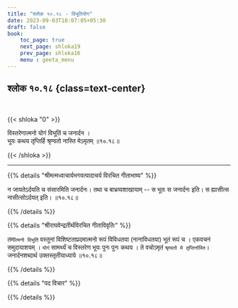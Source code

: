 ```yaml
---
title: "श्लोक १०.१८ - विभूतियोग"
date: 2023-09-03T18:07:05+05:30
draft: false
book:
    toc_page: true
    next_page: shloka19
    prev_page: shloka16
    menu : geeta_menu
---
```




## श्लोक १०.१८ {class=text-center}

<br/>

{{< shloka  "0"  >}}

विस्तरेणात्मनो योगं विभूतिं च जनार्दन ।   
भूयः कथय तृप्तिर्हि श्रृण्वतो नास्ति मेऽमृतम् ॥१०.१८॥  

{{< /shloka >}}

---


{{% details "श्रीमत्मध्वाचार्यभगवत्पादाचर्य विरचित  गीताभाष्य" %}}

न जायतेऽर्दयति च संसारमिति जनार्दनः। तथा च बाभ्रव्यशाखायाम् -- स भूतः स जनार्दनः इति। 
स ह्यासीत्स नासीत्सोऽर्दयत् इति। ॥१०.१८॥  

{{% /details %}}



{{% details "श्रीराघवेन्द्रतीर्थविरचित गीताविवृतिः" %}}

तमा`त्मनो विभूतिं` वस्तूनां विशिष्टताप्रदमात्मनो रूपं विविधतया
(नानाविधतया) भूतं रूपं च । एकवचनं समुदायाशयम्‌ । `योगं` 
सामर्थ्यं च विस्तरेण भूयः पुनः पुनः कथय । ते वचोऽमृतं 
`श्रृण्वतो मे तृप्तिर्नास्ति`। 
जनार्दनशब्दार्थ उक्तस्तृतीयाध्याये ॥१०.१८॥

{{% /details %}}



{{% details "पद विचार" %}}


{{% /details %}}
